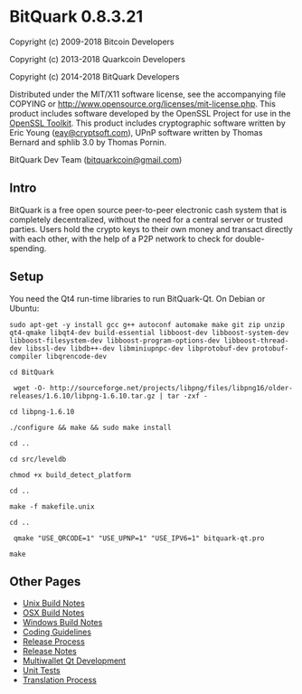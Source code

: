 BitQuark 0.8.3.21
====================

Copyright (c) 2009-2018 Bitcoin Developers

Copyright (c) 2013-2018 Quarkcoin Developers

Copyright (c) 2014-2018 BitQuark Developers

Distributed under the MIT/X11 software license, see the accompanying
file COPYING or http://www.opensource.org/licenses/mit-license.php.
This product includes software developed by the OpenSSL Project for use in the [OpenSSL Toolkit](http://www.openssl.org/). This product includes
cryptographic software written by Eric Young ([eay@cryptsoft.com](mailto:eay@cryptsoft.com)), UPnP software written by Thomas Bernard and
sphlib 3.0 by Thomas Pornin.

BitQuark Dev Team ([bitquarkcoin@gmail.com](mailto:bitquarkcoin@gmail.com))


Intro
---------------------
BitQuark is a free open source peer-to-peer electronic cash system that is
completely decentralized, without the need for a central server or trusted
parties.  Users hold the crypto keys to their own money and transact directly
with each other, with the help of a P2P network to check for double-spending.


Setup
---------------------
You need the Qt4 run-time libraries to run BitQuark-Qt. On Debian or Ubuntu:

`sudo apt-get -y install gcc g++ autoconf automake make git zip unzip qt4-qmake libqt4-dev build-essential libboost-dev libboost-system-dev libboost-filesystem-dev libboost-program-options-dev libboost-thread-dev libssl-dev libdb++-dev libminiupnpc-dev libprotobuf-dev protobuf-compiler libqrencode-dev`

`cd BitQuark`

` wget -O- http://sourceforge.net/projects/libpng/files/libpng16/older-releases/1.6.10/libpng-1.6.10.tar.gz | tar -zxf -`

`cd libpng-1.6.10`

`./configure && make && sudo make install`

`cd ..`

`cd src/leveldb`

`chmod +x build_detect_platform`

`cd ..`

`make -f makefile.unix`

`cd ..`

` qmake "USE_QRCODE=1" "USE_UPNP=1" "USE_IPV6=1" bitquark-qt.pro`

`make`


Other Pages
---------------------
- [Unix Build Notes](build-unix.md)
- [OSX Build Notes](build-osx.md)
- [Windows Build Notes](build-msw.md)
- [Coding Guidelines](coding.md)
- [Release Process](release-process.md)
- [Release Notes](release-notes.md)
- [Multiwallet Qt Development](multiwallet-qt.md)
- [Unit Tests](unit-tests.md)
- [Translation Process](translation_process.md)
